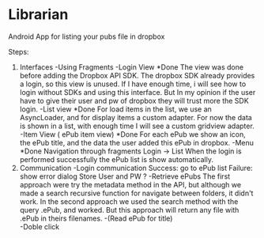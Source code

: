 Librarian
=========

Android App for listing your pubs file in dropbox

Steps: 
1. Interfaces
	-Using Fragments
	-Login View *Done
			The view was done before adding the Dropbox API SDK. The dropbox SDK already provides a login, so this view is unused. If I have enough time, i will see how to login without SDKs and using this interface. But In my opinion if the user have to give their user and pw of dropbox they will trust more the SDK login.
	-List view  *Done
			For load items in the list, we use an AsyncLoader, and for display items a custom adapter. For now the data is shown in a list, with enough time I will see a custom gridview adapter.
	-Item View ( ePub item view) *Done
			For each ePub we show an icon, the ePub title, and the data the user added this ePub in dropbox.
	-Menu *Done
	Navigation through fragments
		Login -> List
			When the login is performed successfully the ePub list is show automatically.
2. Communication
	-Login communication
		Success: go to ePub list
		Failure: show error dialog
		Store User and PW ?
	-Retrieve ePubs
		The first approach were try the metadata method in the API, but although we made a  search recursive function for navigate between folders, it didn't work. In the second approach we used the search method with the query .ePub, and worked. But this approach will return any file with .ePub in theirs filenames.
	-(Read ePub for title)	
	-Doble click
